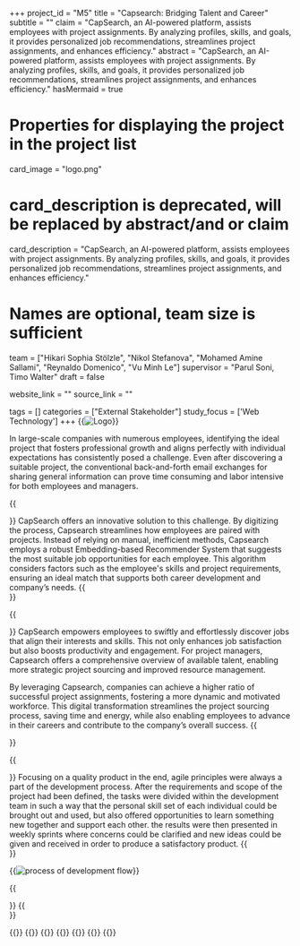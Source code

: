 +++
project_id = "M5"
title = "Capsearch: Bridging Talent and Career"
subtitle = ""
claim = "CapSearch, an AI-powered platform, assists employees with project assignments. By analyzing profiles, skills, and goals, it provides personalized job recommendations, streamlines project assignments, and enhances efficiency."
abstract = "CapSearch, an AI-powered platform, assists employees with project assignments. By analyzing profiles, skills, and goals, it provides personalized job recommendations, streamlines project assignments, and enhances efficiency."
hasMermaid = true

# Properties for displaying the project in the project list
card_image = "logo.png"
# card_description is deprecated, will be replaced by abstract/and or claim
card_description = "CapSearch, an AI-powered platform, assists employees with project assignments. By analyzing profiles, skills, and goals, it provides personalized job recommendations, streamlines project assignments, and enhances efficiency." 

# Names are optional, team size is sufficient
team = ["Hikari Sophia Stölzle", "Nikol Stefanova", "Mohamed Amine Sallami", "Reynaldo Domenico", "Vu Minh Le"]
supervisor = "Parul Soni, Timo Walter"
draft = false

website_link = ""
source_link = ""

tags = []
categories = ["External Stakeholder"]
study_focus = ['Web Technology']
+++
{{<image src="logo.png" alt="Logo">}}

<section>
In large-scale companies with numerous employees, identifying the ideal project that fosters professional growth and aligns perfectly with individual expectations has consistently posed a challenge. Even after discovering a suitable project, the conventional back-and-forth email exchanges for sharing general information can prove time consuming and labor intensive for both employees and managers. 
</section>

{{<section title="Our Goal">}}
CapSearch offers an innovative solution to this challenge. By digitizing the process, Capsearch streamlines how employees are paired with projects. Instead of relying on manual, inefficient methods, Capsearch employs a robust Embedding-based Recommender System that suggests the most suitable job opportunities for each employee. This algorithm considers factors such as the employee's skills and project requirements, ensuring an ideal match that supports both career development and company’s needs.
{{</section>}}

{{<section title="Main Idea">}}
CapSearch empowers employees to swiftly and effortlessly discover jobs that align their interests and skills. This not only enhances job satisfaction but also boosts productivity and engagement. For project managers, Capsearch offers a comprehensive overview of available talent, enabling more strategic project sourcing and improved resource management.

By leveraging Capsearch, companies can achieve a higher ratio of successful project assignments, fostering a more dynamic and motivated workforce. This digital transformation streamlines the project sourcing process, saving time and energy, while also enabling employees to advance in their careers and contribute to the company’s overall success.
{{</section>}}

{{<section title="Process">}}
Focusing on a quality product in the end, agile principles were always a part of the development process.
After the requirements and scope of the project had been defined, the tasks were divided within the development team in such a way that the personal skill set of each individual could be brought out and used, but also offered opportunities to learn something new together and support each other.
the results were then presented in weekly sprints where concerns could be clarified and new ideas could be given and received in order to produce a satisfactory product.
{{</section>}}

{{<image src="process.png" alt="process of development flow">}}


{{<section title="The Team">}}
{{</section>}} 

{{<gallery>}}
{{<team-member image="shiro.jpg" name="Hikari">}}
{{<team-member image="nikol.jpg" name="Nikol">}}
{{<team-member image="amine.jpg" name="Amine">}}
{{<team-member image="minh.jpg" name="Minh">}}
{{<team-member image="reynaldo.jpg" name="Reynaldo">}}
{{</gallery>}}

